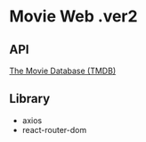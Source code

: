 # Movie Web .ver2

## API

[The Movie Database (TMDB)](https://www.themoviedb.org/)

## Library

- axios
- react-router-dom
